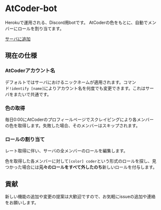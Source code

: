 # AtCoder-bot

Herokuで運用される、Discord用botです。
AtCoderの色をもとに、自動でメンバーにロールを割り当てます。

[サーバに追加](https://discordapp.com/api/oauth2/authorize?client_id=685154234919944219&permissions=268435456&scope=bot)

## 現在の仕様

### AtCoderアカウント名

デフォルトではサーバにおけるニックネームが適用されます。コマンド`!identify [name]`によりアカウント名を何度でも変更できます。これはサーバをまたいで共通です。

### 色の取得

毎日0:00にAtCoderのプロフィールページでスクレイピングにより各メンバーの色を取得します。失敗した場合、そのメンバーはスキップされます。

### ロールの割り当て

レート取得に伴い、サーバの全メンバーのロールを編集します。

色を取得した各メンバーに対して`[color] coder`という形式のロールを探し、見つかった場合には**元々のロールをすべて外したのち**新しいロールを付与します。

## 貢献

新しい機能の追加や変更の提案は大歓迎ですので、お気軽にissueの追加や連絡をお願いします。

